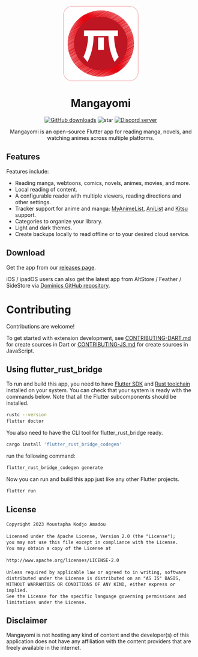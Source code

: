 <p align="center">
 <img width=200px height=200px src="assets/app_icons/icon-red.png"/>
</p>

<h1 align="center"> Mangayomi </h1>

<div align="center">

 [![GitHub downloads](https://img.shields.io/github/downloads/kodjodevf/mangayomi/total?label=downloads&labelColor=27303D&color=0D1117&logo=github&logoColor=FFFFFF&style=flat)](https://github.com/kodjodevf/mangayomi/releases)
![star](https://img.shields.io/github/stars/kodjodevf/mangayomi)
 [![Discord server](https://img.shields.io/discord/1157628512077893666.svg?label=&labelColor=6A7EC2&color=7389D8&logo=discord&logoColor=FFFFFF)](https://discord.com/invite/EjfBuYahsP) 


Mangayomi is an open-source Flutter app for reading manga, novels, and watching animes across multiple platforms.
</div>

## Features

<div align="left">

Features include:
* Reading manga, webtoons, comics, novels, animes, movies, and more.
* Local reading of content.
* A configurable reader with multiple viewers, reading directions and other settings.
* Tracker support for anime and manga: [MyAnimeList](https://myanimelist.net/), [AniList](https://anilist.co/) and [Kitsu](https://kitsu.io/) support.
* Categories to organize your library.
* Light and dark themes.
* Create backups locally to read offline or to your desired cloud service.

</div>

## Download
Get the app from our [releases page](https://github.com/kodjodevf/mangayomi/releases).

iOS / ipadOS users can also get the latest app from AltStore / Feather / SideStore via [Dominics GitHub repository](https://github.com/tanakrit-d/mangayomi-source).

# Contributing

Contributions are welcome!

To get started with extension development, see [CONTRIBUTING-DART.md](https://github.com/kodjodevf/mangayomi-extensions/blob/main/CONTRIBUTING-DART.md) for create sources in Dart or [CONTRIBUTING-JS.md](https://github.com/kodjodevf/mangayomi-extensions/blob/main/CONTRIBUTING-JS.md) for create sources in JavaScript.

## Using flutter_rust_bridge

To run and build this app, you need to have
[Flutter SDK](https://docs.flutter.dev/get-started/install)
and [Rust toolchain](https://www.rust-lang.org/tools/install)
installed on your system.
You can check that your system is ready with the commands below.
Note that all the Flutter subcomponents should be installed.

```bash
rustc --version
flutter doctor
```

You also need to have the CLI tool for flutter_rust_bridge ready.

```bash
cargo install 'flutter_rust_bridge_codegen'
```

run the following command:

```bash
flutter_rust_bridge_codegen generate
```

Now you can run and build this app just like any other Flutter projects.

```bash
flutter run
```



## License

    Copyright 2023 Moustapha Kodjo Amadou

    Licensed under the Apache License, Version 2.0 (the "License");
    you may not use this file except in compliance with the License.
    You may obtain a copy of the License at

    http://www.apache.org/licenses/LICENSE-2.0

    Unless required by applicable law or agreed to in writing, software
    distributed under the License is distributed on an "AS IS" BASIS,
    WITHOUT WARRANTIES OR CONDITIONS OF ANY KIND, either express or implied.
    See the License for the specific language governing permissions and
    limitations under the License.
    

## Disclaimer

Mangayomi is not hosting any kind of content and the developer(s) of this application does not have any affiliation with the content providers that are freely available in the internet.